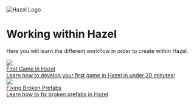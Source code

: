 <div class="title"> 
    <img src="/res/HazelGradientLogo-Square.png" alt="Hazel Logo" />
    <h1> Working within Hazel </h1>
</div>

Here you will learn the different workflow in order to create within Hazel.

<div class=tableContainer>
    <div class="navTable">
        <div class="pageContainer">
            <div class="pageItem">
                <a id="pageLink" href="/WorkingWithinHazel/FirstGameDocumentation.md">
                    <div class="imageContainer">
                        <img data-src="/res/HomePage/Dichotomy.png" src="/res/HomePage/Dichotomy.png" loading="lazy" />
                    </div>
                    <div class="info">
                        <div class="content">
                            <div class="subject"> 
                                <div class="text"> First Game in Hazel </div> 
                            </div>
                            <div class="description"> Learn how to develop your first game in Hazel in under 20 minutes! </div> 
                        </div> 
                    </div> 
                </a>
            </div>
        </div>
        <div class="pageContainer">
            <div class="pageItem">
                <a id="pageLink" href="/WorkingWithinHazel/FixingBrokenPrefabReferences.md">
                    <div class="imageContainer">
                        <img data-src="/res/BrokenPrefabs/BrokenPrefab.png" src="/res/BrokenPrefabs/BrokenPrefab.png" loading="lazy" />
                    </div>
                    <div class="info">
                        <div class="content">
                            <div class="subject"> 
                                <div class="text"> Fixing Broken Prefabs </div>
                                <div class="description"> Learn how to fix broken prefabs in Hazel </div> 
                            </div> 
                        </div> 
                    </div> 
                </a>
            </div>
        </div>
    </div>
</div>